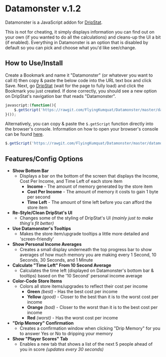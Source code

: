 Datamonster v.1.2
======

Datamonster is a JavaScript addon for [DripStat](https://dripstat.com/game/).

This is not for cheating, it simply displays information you can find out on your own (if you wanted to do all the calculations) and cleans-up the UI a bit (if enabled). Everything in Datamonster is an option that is disabled by default so you can pick and choose what you'd like see/change.

How to Use/Install
-----
Create a Bookmark and name it "Datamonster" (or whatever you want to call it) then copy & paste the below code into the URL text box and click Save. Next, go [DripStat](https://dripstat.com/game/) (wait for the page to fully load) and click the Bookmark you just created. If done correctly, you should see a new option on DripStat's navigation bar that reads "Datamonster".
```JavaScript
javascript:(function(){
	$.getScript('https://rawgit.com/FlyingKumquat/Datamonster/master/datamonster.js')
}());
```

Alternatively, you can copy & paste the `$.getScript` function directly into the browser's console. Information on how to open your browser's console can be found [here](http://webmasters.stackexchange.com/questions/8525/how-to-open-the-javascript-console-in-different-browsers).
```JavaScript
$.getScript('https://rawgit.com/FlyingKumquat/Datamonster/master/datamonster.js')
```

Features/Config Options
-----
* __Show Bottom Bar__
  * Displays a bar on the bottom of the screen that displays the Income, Cost Per Income, and Time Left of each store item
    * __Income__ - The amount of memory generated by the store item
    * __Cost Per Income__ - The amount of memory it costs to gain 1 byte per second
    * __Time Left__ - The amount of time left before you can afford the store item
* __Re-Style/Clean DripStat's UI__
  * Changes some of the styling of DripStat's UI _(mainly just to make thing's fit better)_
* __Use Datamonster's Tooltips__
  * Makes the store item/upgrade tooltips a little more detailed and 'screen-friendly'
* __Show Personal Income Averages__
  * Creates a small display underneath the top progress bar to show averages of how much memory you are making every 1 Second, 10 Seconds, 30 Seconds, and 1 Minute
* __Calculate "Time Left" From 10 Second Average__
  * Calculates the time left (displayed on Datamonster's bottom bar & tooltips) based on the '10 Second' personal income average 
* __Color-Code Store Items__
  * Colors all store items/upgrades to reflect their cost per income
    * __Green__ _(best)_ - Has the best cost per income
    * __Yellow__ _(good)_ - Closer to the best than it is to the worst cost per income
    * __Orange__ _(bad)_ - Closer to the worst than it is to the best cost per income
    * __Red__ _(worst)_ - Has the worst cost per income
* __"Drip Memory" Confirmation__
  * Creates a confirmation window when clicking "Drip Memory" for you to answer Yes or No to dripping your memory
* __Show "Player Scores" Tab__
  * Enables a new tab that shows a list of the next 5 people ahead of you in score _(updates every 30 seconds)_
